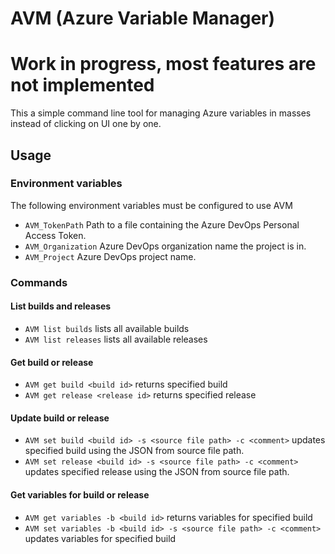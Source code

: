 # AVM (Azure Variable Manager)
# Work in progress, most features are not implemented

This a simple command line tool for managing Azure variables in masses instead of clicking on UI one by one.

## Usage

### Environment variables

The following environment variables must be configured to use AVM

- `AVM_TokenPath` Path to a file containing the Azure DevOps Personal Access Token.
- `AVM_Organization` Azure DevOps organization name the project is in.
- `AVM_Project` Azure DevOps project name.

### Commands

#### List builds and releases

- `AVM list builds` lists all available builds
- `AVM list releases` lists all available releases

#### Get build or release

- `AVM get build <build id>` returns specified build
- `AVM get release <release id>` returns specified release

#### Update build or release

- `AVM set build <build id> -s <source file path> -c <comment>` updates specified build using the JSON from source file path.
- `AVM set release <build id> -s <source file path> -c <comment>` updates specified release using the JSON from source file path.

#### Get variables for build or release

- `AVM get variables -b <build id>` returns variables for specified build
- `AVM set variables -b <build id> -s <source file path> -c <comment>` updates variables for specified build
